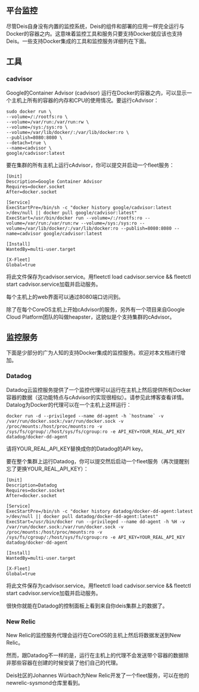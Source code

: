平台监控
--------

尽管Deis自身没有内置的监控系统，Deis的组件和部署的应用一样完全运行与Docker的容器之内。这意味着监控工具和服务只要支持Docker就应该也支持Deis。一些支持Docker集成的工具和监控服务详细列在下面。

## 工具

### cadvisor

Google的Container Advisor (cadvisor) 运行在Docker的容器之内，可以显示一个主机上所有的容器的内存和CPU的使用情况。要运行cAdvisor：

```
sudo docker run \
--volume=/:/rootfs:ro \
--volume=/var/run:/var/run:rw \
--volume=/sys:/sys:ro \
--volume=/var/lib/docker/:/var/lib/docker:ro \
--publish=8080:8080 \
--detach=true \
--name=cadvisor \
google/cadvisor:latest
```

要在集群的所有主机上运行cAdvisor，你可以提交并启动一个fleet服务：

```
[Unit]
Description=Google Container Advisor
Requires=docker.socket
After=docker.socket

[Service]
ExecStartPre=/bin/sh -c "docker history google/cadvisor:latest >/dev/null || docker pull google/cadvisor:latest"
ExecStart=/usr/bin/docker run --volume=/:/rootfs:ro --volume=/var/run:/var/run:rw --volume=/sys:/sys:ro --volume=/var/lib/docker/:/var/lib/docker:ro --publish=8080:8080 --name=cadvisor google/cadvisor:latest

[Install]
WantedBy=multi-user.target

[X-Fleet]
Global=true

```

将此文件保存为cadvisor.service。用fleetctl load cadvisor.service && fleetctl start cadvisor.service加载并启动服务。

每个主机上的web界面可以通过8080端口访问到。

除了在每个CoreOS主机上开始cAdvisor的服务，另外有一个项目来自Google Cloud Platform团队的叫做heapster，这貌似是个支持集群的cAdvisor。

## 监控服务

下面是少部分的广为人知的支持Docker集成的监控服务。欢迎对本文档进行增加。

### Datadog

Datadog云监控服务提供了一个监控代理可以运行在主机上然后提供所有Docker容器的数据（这功能特点与cAdvisor的实现很相似）。请参见此博客查看详情。Datalog为Docker的代理可以在一个主机上这样运行：

```
docker run -d --privileged --name dd-agent -h `hostname` -v /var/run/docker.sock:/var/run/docker.sock -v /proc/mounts:/host/proc/mounts:ro -v /sys/fs/cgroup/:/host/sys/fs/cgroup:ro -e API_KEY=YOUR_REAL_API_KEY datadog/docker-dd-agent
```

请将YOUR_REAL_API_KEY替换成你的Datadog的API key。

要在整个集群上运行Datadog，你可以提交然后启动一个fleet服务（再次提醒别忘了更换YOUR_REAL_API_KEY）：

```
[Unit]
Description=Datadog
Requires=docker.socket
After=docker.socket

[Service]
ExecStartPre=/bin/sh -c "docker history datadog/docker-dd-agent:latest >/dev/null || docker pull datadog/docker-dd-agent:latest"
ExecStart=/usr/bin/docker run --privileged --name dd-agent -h %H -v /var/run/docker.sock:/var/run/docker.sock -v /proc/mounts:/host/proc/mounts:ro -v /sys/fs/cgroup/:/host/sys/fs/cgroup:ro -e API_KEY=YOUR_REAL_API_KEY datadog/docker-dd-agent

[Install]
WantedBy=multi-user.target

[X-Fleet]
Global=true
```

将此文件保存为cadvisor.service。用fleetctl load cadvisor.service && fleetctl start cadvisor.service加载并启动服务。

很快你就能在Datadog的控制面板上看到来自你deis集群上的数据了。

### New Relic

New Relic的监控服务代理会运行在CoreOS的主机上然后将数据发送到New Relic。

然而，跟Datadog不一样的是，运行在主机上的代理不会发送带个容器的数据除非那些容器在创建的时候安装了他们自己的代理。

Deis社区的Johannes Würbach为New Relic开发了一个fleet服务，可以在他的newrelic-sysmond仓库里看到。
